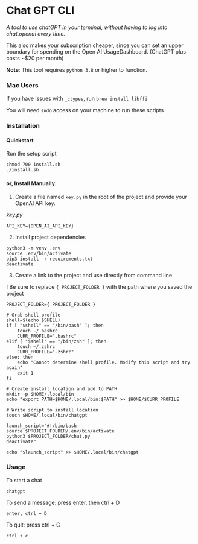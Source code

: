 # Chat GPT CLI
 
_A tool to use chatGPT in your terminal, without having to log into chat.openai every time._

This also makes your subscription cheaper, since you can set an upper boundary for spending on the Open AI UsageDashboard. (ChatGPT plus costs ~$20 per month)

**Note**: This tool requires `python 3.8` or higher to function.


### Mac Users

If you have issues with `_ctypes`, run `brew install libffi`

You will need `sudo` access on your machine to run these scripts

### Installation

#### Quickstart
Run the setup script
```
chmod 700 install.sh
./install.sh
```

#### or, Install Manually:

1. Create a file named `key.py` in the root of the project and provide your OpenAI API key.

_key.py_

```
API_KEY={OPEN_AI_API_KEY}
```

2. Install project dependencies

```
python3 -m venv .env
source .env/bin/activate
pip3 install -r requirements.txt
deactivate
```

3. Create a link to the project and use directly from command line

! Be sure to replace `{ PROJECT_FOLDER }` with the path where you saved the project

```
PROJECT_FOLDER={ PROJECT_FOLDER }

# Grab shell profile
shell=$(echo $SHELL)
if [ "$shell" == "/bin/bash" ]; then
    touch ~/.bashrc
    CURR_PROFILE=".bashrc"
elif [ "$shell" == "/bin/zsh" ]; then
    touch ~/.zshrc
    CURR_PROFILE=".zshrc"
else; then
    echo "Cannot determine shell profile. Modify this script and try again"
    exit 1
fi

# Create install location and add to PATH
mkdir -p $HOME/.local/bin
echo "export PATH=$HOME/.local/bin:$PATH" >> $HOME/$CURR_PROFILE

# Write script to install location
touch $HOME/.local/bin/chatgpt

launch_script="#!/bin/bash
source $PROJECT_FOLDER/.env/bin/activate
python3 $PROJECT_FOLDER/chat.py
deactivate"

echo "$launch_script" >> $HOME/.local/bin/chatgpt
```

### Usage

To start a chat

```
chatgpt
```

To send a message: press enter, then ctrl + D

```
enter, ctrl + D
```

To quit: press ctrl + C
```
ctrl + c
```
